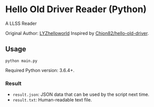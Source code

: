 # Hello Old Driver Reader (Python)
A LLSS Reader

Original Author: [LYZhelloworld](https://github.com/LYZhelloworld)
Inspired by [Chion82/hello-old-driver](https://github.com/Chion82/hello-old-driver).

## Usage
```
python main.py
```
Required Python version: 3.6.4+.

### Result
* `result.json`: JSON data that can be used by the script next time.
* `result.txt`: Human-readable text file.
